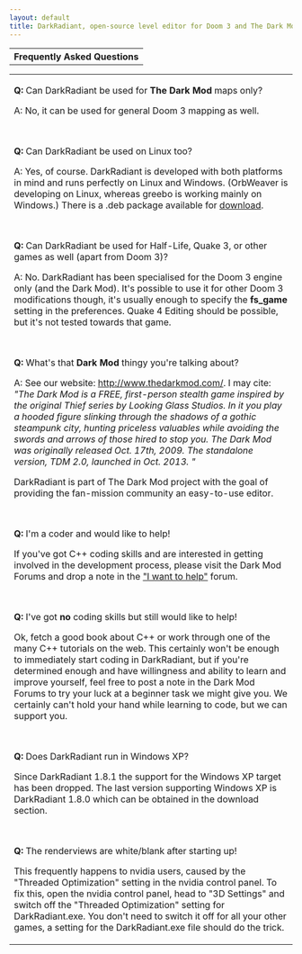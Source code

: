 ```yaml
---
layout: default
title: DarkRadiant, open-source level editor for Doom 3 and The Dark Mod
---
```

<table cellspacing="0" cellpadding="0" class="header">
		<tr>
			<th>Frequently Asked Questions </th>
		</tr>
	</table>
<table cellspacing="0" cellpadding="0" class="content">
		<tr>
		  <td colspan="2"><p class="highlighted"><strong>Q: </strong>Can DarkRadiant be used for <strong>The Dark Mod </strong>maps only?</p>
			  <p>A: No, it can be used for general Doom 3 mapping as well.</p>
			  <p>&nbsp;</p>
			  <p class="highlighted"><strong>Q: </strong> Can DarkRadiant be used on Linux  too? </p>
			  <p>A: Yes, of course. DarkRadiant is developed with both platforms in mind and runs perfectly on Linux and Windows. (OrbWeaver is developing on Linux, whereas greebo is working mainly on Windows.) 
			  There is a .deb package available for <a href="download.php">download</a>. </p>			  
		      <p>&nbsp;</p>
			  <p class="highlighted"><strong>Q: </strong>Can DarkRadiant be used for Half-Life, Quake 3, or other games as well (apart from Doom 3)? </p>
			  <p>A: No. DarkRadiant has been specialised for the Doom 3 engine only (and the Dark Mod). It's possible to use it for other Doom 3 modifications though, it's usually enough to specify the <strong>fs_game</strong> setting in the preferences. Quake 4 Editing should be possible, but it's not tested towards that game. </p>
		      <p>&nbsp;</p>
		  <p class="highlighted"><strong>Q: </strong>What's that <strong>Dark Mod</strong> thingy you're talking about?  </p>
		  <p>A: See our website: <a href="http://www.thedarkmod.com/" target="_blank">http://www.thedarkmod.com/</a>. I may cite: <em>&quot;The Dark Mod is a FREE, first-person stealth game inspired by the original Thief series by Looking Glass Studios. In it you play a hooded figure slinking through the shadows of a gothic steampunk city, hunting priceless valuables while avoiding the swords and arrows of those hired to stop you. The Dark Mod was originally released Oct. 17th, 2009. The standalone version, TDM 2.0, launched in Oct. 2013. &quot;</em> </p>
		  <p>DarkRadiant is part of The Dark Mod project with the goal of providing the fan-mission community an easy-to-use editor. </p>
		  <p>&nbsp;</p>
		  <p class="highlighted"><strong>Q: </strong>I'm a coder and would like to help!</p>		  
		  <p> If you've got C++ coding skills and are interested in getting involved in the development process, please visit the Dark Mod Forums and drop a note in the <a href="http://forums.thedarkmod.com/forum/11-i-want-to-help/" target="_blank">&quot;I want to help&quot;</a> forum.</p>
		  <p>&nbsp;</p>
		  <p class="highlighted"><strong>Q: </strong>I've got <strong>no </strong>coding skills but still would like to help!</p>
		  <p>Ok, fetch a good book about C++ or work through one of the many C++ tutorials on the web. This certainly won't be enough to immediately start coding in DarkRadiant, but if you're determined enough and have willingness and ability to learn and improve yourself, feel free to post a note in the Dark Mod Forums to try your luck at a beginner task we might give you. We certainly can't hold your hand while learning to code, but we can support you.</p>
		  <p>&nbsp;</p>
		  <p class="highlighted"><strong>Q: </strong>Does DarkRadiant run in Windows XP?</p>
		  <p>Since DarkRadiant 1.8.1 the support for the Windows XP target has been dropped. The last version supporting Windows XP is DarkRadiant 1.8.0 which can be obtained in the download section.</p>
          <p>&nbsp;</p>
		  <p class="highlighted"><strong>Q: </strong>The renderviews are white/blank after starting up! </p>
		  <p>This frequently happens to nvidia users, caused by the &quot;Threaded Optimization&quot; setting in the nvidia control panel. To fix this, open the nvidia control panel, head to &quot;3D Settings&quot; and switch off the &quot;Threaded Optimization&quot; setting for DarkRadiant.exe. You don't need to switch it off for all your other games, a setting for the DarkRadiant.exe file should do the trick.</p>
		  </td>
		</tr>
	</table>
